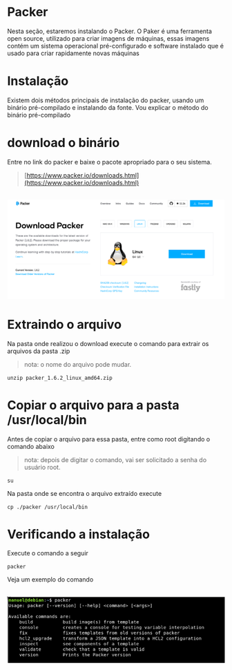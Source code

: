 # Packer
Nesta seção, estaremos instalando o Packer.
O Paker é uma ferramenta open source, utilizado para criar imagens de máquinas, essas imagens contém um sistema operacional pré-configurado e software instalado que é usado para criar rapidamente novas máquinas

# Instalação
Existem dois métodos principais de instalação do packer, usando um binário pré-compilado e instalando da fonte. Vou explicar o método do binário pré-compilado


# download o binário
Entre no link do packer e baixe o pacote apropriado para o seu sistema.


> [https://www.packer.io/downloads.html](https://www.packer.io/downloads.html)

<br />
<div align="center">

  <a href="https://github.com/ManuelSVDuarte/docker4noobs">
    <img src="/assets/instalacao-packer-01.png">
  </a>


</div>


# Extraindo o arquivo

Na pasta onde realizou o download execute o comando para extrair os arquivos da pasta .zip
> nota: o nome do arquivo pode mudar.

```
unzip packer_1.6.2_linux_amd64.zip
```

# Copiar o arquivo para a pasta /usr/local/bin

Antes de copiar o arquivo para essa pasta, entre como root digitando o comando abaixo
> nota: depois de digitar o comando, vai ser solicitado a senha do usuário root.

```
su
```

Na pasta onde se encontra o arquivo extraído execute

```
cp ./packer /usr/local/bin
```

# Verificando a instalação


Execute o comando a seguir

```
packer
```

Veja um exemplo do comando

<br />
<div align="center">

  <a href="https://github.com/ManuelSVDuarte/docker4noobs">
    <img src="/assets/instalacao-packer-02.png">
  </a>


</div>











